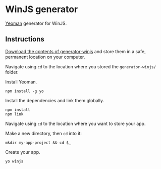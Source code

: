 # WinJS generator
[Yeoman](http://yeoman.io) generator for WinJS.

## Instructions
[Download the contents of generator-winjs](https://github.com/winjs/generator-winjs/archive/master.zip) and store them in a safe, permanent location on your computer.

Navigate using `cd` to the location where you stored the `generator-winjs/` folder.

Install Yeoman.
```
npm install -g yo
```
Install the dependencies and link them globally.
```
npm install
npm link
```
Navigate using `cd` to the location where you want to store your app.

Make a new directory, then `cd` into it:
```
mkdir my-app-project && cd $_
```
Create your app.
```
yo winjs
```
